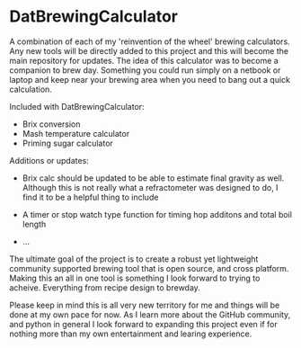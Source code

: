 DatBrewingCalculator
====================

A combination of each of my 'reinvention of the wheel' brewing calculators. Any new tools will be directly added
to this project and this will become the main repository for updates. The idea of this calculator was to become a
companion to brew day. Something you could run simply on a netbook or laptop and keep near your brewing area when
you need to bang out a quick calculation.

Included with DatBrewingCalculator:
- Brix conversion
- Mash temperature calculator
- Priming sugar calculator

Additions or updates:
- Brix calc should be updated to be able to estimate final gravity as well. Although this is not really what a
refractometer was designed to do, I find it to be a helpful thing to include

- A timer or stop watch type function for timing hop additons and total boil length

- ...

The ultimate goal of the project is to create a robust yet lightweight community supported brewing tool that is 
open source, and cross platform. Making this an all in one tool is something I look forward to trying to acheive.
Everything from recipe design to brewday.

Please keep in mind this is all very new territory for me and things will be done at my own pace for now. As I learn
more about the GitHub community, and python in general I look forward to expanding this project even if for nothing
more than my own entertainment and learing experience.
